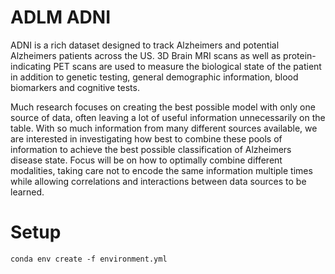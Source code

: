 # ADLM ADNI

ADNI is a rich dataset designed to track Alzheimers and potential Alzheimers patients across the US. 3D Brain MRI scans as well as protein-indicating PET scans are used to measure the biological state of the patient in addition to genetic testing, general demographic information, blood biomarkers and cognitive tests.

Much research focuses on creating the best possible model with only one source of data, often leaving a lot of useful information unnecessarily on the table. With so much information from many different sources available, we are interested in investigating how best to combine these pools of information to achieve the best possible classification of Alzheimers disease state. Focus will be on how to optimally combine different modalities, taking care not to encode the same information multiple times while allowing correlations and interactions between data sources to be learned.

# Setup

`conda env create -f environment.yml`
